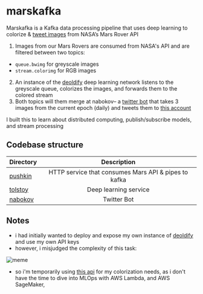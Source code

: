 # marskafka

Marskafka is a Kafka data processing pipeline that uses deep learning to colorize & [tweet images](https://twitter.com/marskafka) from NASA’s Mars Rover API
1. Images from our Mars Rovers are consumed from NASA's API and are filtered between two topics:
- `queue.bwimg` for greyscale images
- `stream.colorimg` for RGB images
2. An instance of the [deoldify](https://github.com/jantic/DeOldify) deep learning network listens to the greyscale queue, colorizes the images, and forwards them to the colored stream
3. Both topics will them merge at nabokov– a [twitter bot](https://twitter.com/marskafka) that takes 3 images from the current epoch (daily) and tweets them to [this account](https://twitter.com/marskafka)

I built this to learn about distributed computing, publish/subscribe models, and stream processing

## Codebase structure

| Directory              |      Description          |
| :-------------------- | :-----------------------: |
| [pushkin](pushkin)    | HTTP service that consumes Mars API & pipes to kafka     |
| [tolstoy](tolstoy)    | Deep learning service                 |
| [nabokov](nabokov)    | Twitter Bot                           |

## Notes
- i had initially wanted to deploy and expose my own instance of [deoldify](https://github.com/jantic/DeOldify) and use my own API keys
- however, i misjudged the complexity of this task:

![meme](https://i.ibb.co/6NwZ806/5ornlp.jpg)
- so i'm temporarily using [this api](https://deepai.org/machine-learning-model/colorizer) for my colorization needs, as i don't have the time to dive into MLOps with AWS Lambda, and AWS SageMaker, 

